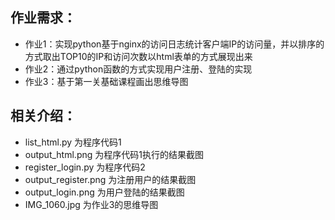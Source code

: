 ## 作业需求：

* 作业1：实现python基于nginx的访问日志统计客户端IP的访问量，并以排序的方式取出TOP10的IP和访问次数以html表单的方式展现出来
* 作业2：通过python函数的方式实现用户注册、登陆的实现
* 作业3：基于第一关基础课程画出思维导图

## 相关介绍：

* list_html.py 为程序代码1
* output_html.png 为程序代码1执行的结果截图
* register_login.py 为程序代码2
* output_register.png 为注册用户的结果截图
* output_login.png  为用户登陆的结果截图
* IMG_1060.jpg 为作业3的思维导图
